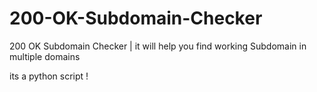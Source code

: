 # 200-OK-Subdomain-Checker
200 OK Subdomain Checker | it will help you find working Subdomain in multiple domains

its a python script !

